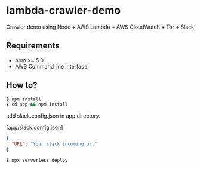 # lambda-crawler-demo
Crawler demo using Node + AWS Lambda + AWS CloudWatch + Tor + Slack

## Requirements

- npm >= 5.0
- AWS Command line interface

## How to?

```sh
$ npm install
$ cd app && npm install
```

add slack.config.json in app directory.

[app/slack.config.json]
```json
{
  "URL": "Your slack incoming url"
}
```

```sh
$ npx serverless deploy
```